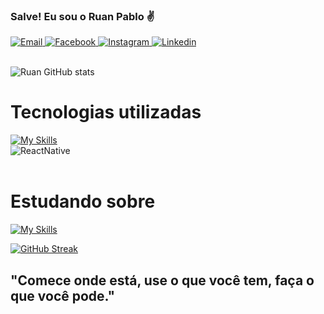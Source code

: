 ### Salve! Eu sou o Ruan Pablo ✌️

<div style={{display: 'flex', flex-direction: 'row'}}>
    <a href="mailto:ruangoio01@gmail.com">
        <img alt="Email" src="https://img.shields.io/badge/Gmail-D14836?style=for-the-badge&logo=gmail&logoColor=white"/>
     </a>
    <a href="https://www.facebook.com/ruan.gomesrocha.7/">
        <img alt="Facebook" src="https://img.shields.io/badge/Facebook-1877F2?style=for-the-badge&logo=facebook&logoColor=white"/>
    </a>
    <a href="https://www.instagram.com/fixruan">
        <img alt="Instagram" src="https://img.shields.io/badge/Instagram-E4405F?style=for-the-badge&logo=instagram&logoColor=white"/>
    </a>
    <a href="https://www.linkedin.com/in/ruan-pablo-gomes-rocha-8a4969236/">
        <img alt="Linkedin" src="https://img.shields.io/badge/LinkedIn-0077B5?style=for-the-badge&logo=linkedin&logoColor=white"/>
    </a>
</div>

</br>

![Ruan GitHub stats](https://github-readme-stats.vercel.app/api?username=FixRuan&theme=synthwave)

# Tecnologias utilizadas
[![My Skills](https://skillicons.dev/icons?i=react,next,typescript,js,firebase,supabase,graphql,styledcomponents,sass,tailwind,html,css,jest,git,apollo,figma,vscode,neovim)](https://skillicons.dev)
<br/>
<img  align="center" alt="ReactNative" src="https://img.shields.io/badge/React_Native-20232A?style=for-the-badge&logo=react&logoColor=61DAFB"/>
<br/>
<br/>

# Estudando sobre
[![My Skills](https://skillicons.dev/icons?i=nodejs,angular,express,prisma)](https://skillicons.dev)
<br/>

[![GitHub Streak](http://github-readme-streak-stats.herokuapp.com?user=FixRuan&theme=radical&date_format=M%20j%5B%2C%20Y%5D)](https://git.io/streak-stats)

## "Comece onde está, use o que você tem, faça o que você pode."
</br></br>
